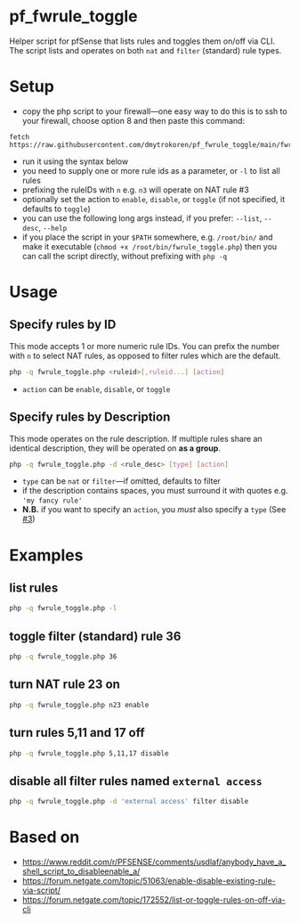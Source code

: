# pf_fwrule_toggle

Helper script for pfSense that lists rules and toggles them on/off via CLI. The script lists and operates on both `nat` and `filter` (standard) rule types.

# Setup

- copy the php script to your firewall—one easy way to do this is to ssh to your firewall, choose option 8 and then paste this command:
```
fetch https://raw.githubusercontent.com/dmytrokoren/pf_fwrule_toggle/main/fwrule_toggle.php
```
- run it using the syntax below
- you need to supply one or more rule ids as a parameter, or `-l` to list all rules
- prefixing the ruleIDs with `n` e.g. `n3` will operate on NAT rule #3
- optionally set the action to `enable`, `disable`, or `toggle` (if not specified, it defaults to `toggle`)
- you can use the following long args instead, if you prefer: `--list`, `--desc`, `--help`
- if you place the script in your `$PATH` somewhere, e.g. `/root/bin/` and make it executable (`chmod +x /root/bin/fwrule_toggle.php`) then you can call the script directly, without prefixing with `php -q`

# Usage

## Specify rules by ID

This mode accepts 1 or more numeric rule IDs. You can prefix the number with `n` to select NAT rules, as opposed to filter rules which are the default.
```sh
php -q fwrule_toggle.php <ruleid>[,ruleid...] [action]
```
- `action` can be `enable`, `disable`, or `toggle`

## Specify rules by Description

This mode operates on the rule description. If multiple rules share an identical description, they will be operated on **as a group**.
```sh
php -q fwrule_toggle.php -d <rule_desc> [type] [action]
```
- `type` can be `nat` or `filter`—if omitted, defaults to filter
- if the description contains spaces, you must surround it with quotes e.g. `'my fancy rule'`
- **N.B.** if you want to specify an `action`, you *must* also specify a `type` (See [#3][1])

# Examples

## list rules
```sh
php -q fwrule_toggle.php -l
```

## toggle filter (standard) rule 36
```sh
php -q fwrule_toggle.php 36
```

## turn NAT rule 23 **on**
```sh
php -q fwrule_toggle.php n23 enable
```

## turn rules 5,11 and 17 **off**
```sh
php -q fwrule_toggle.php 5,11,17 disable
```

## disable all filter rules named `external access`
```sh
php -q fwrule_toggle.php -d 'external access' filter disable
```


# Based on

- https://www.reddit.com/r/PFSENSE/comments/usdlaf/anybody_have_a_shell_script_to_disableenable_a/
- https://forum.netgate.com/topic/51063/enable-disable-existing-rule-via-script/
- https://forum.netgate.com/topic/172552/list-or-toggle-rules-on-off-via-cli


[1]: https://github.com/luckman212/pf_fwrule_toggle/issues/3

